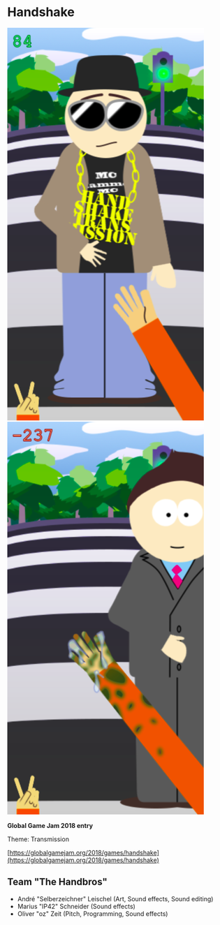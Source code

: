 # Handshake

![Yo, bro!](screenshots/handshake.png)
![Maybe another time...](screenshots/igitt.png)

**Global Game Jam 2018 entry**

Theme: Transmission

[https://globalgamejam.org/2018/games/handshake](https://globalgamejam.org/2018/games/handshake)

## Team "The Handbros"

* André "Selberzeichner" Leischel (Art, Sound effects, Sound editing)
* Marius "IP42" Schneider (Sound effects)
* Oliver "oz" Zeit (Pitch, Programming, Sound effects)

